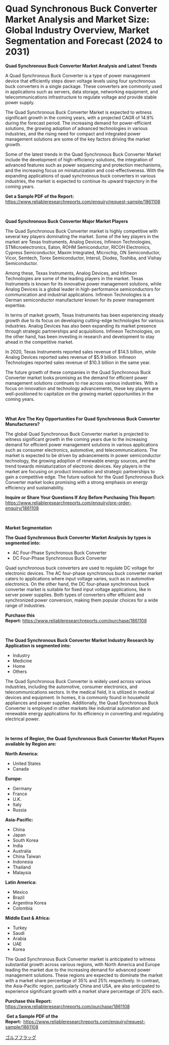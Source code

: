<p><h1>Quad Synchronous Buck Converter Market Analysis and Market Size: Global Industry Overview, Market Segmentation and Forecast (2024 to 2031)</h1></p><p><strong>Quad Synchronous Buck Converter Market Analysis and Latest Trends</strong></p>
<p><p>A Quad Synchronous Buck Converter is a type of power management device that efficiently steps down voltage levels using four synchronous buck converters in a single package. These converters are commonly used in applications such as servers, data storage, networking equipment, and telecommunications infrastructure to regulate voltage and provide stable power supply.</p><p>The Quad Synchronous Buck Converter Market is expected to witness significant growth in the coming years, with a projected CAGR of 14.9% during the forecast period. The increasing demand for power-efficient solutions, the growing adoption of advanced technologies in various industries, and the rising need for compact and integrated power management solutions are some of the key factors driving the market growth.</p><p>Some of the latest trends in the Quad Synchronous Buck Converter Market include the development of high-efficiency solutions, the integration of advanced features such as power sequencing and protection mechanisms, and the increasing focus on miniaturization and cost-effectiveness. With the expanding applications of quad synchronous buck converters in various industries, the market is expected to continue its upward trajectory in the coming years.</p></p>
<p><strong>Get a Sample PDF of the Report:&nbsp;</strong> <a href="https://www.reliableresearchreports.com/enquiry/request-sample/1861108">https://www.reliableresearchreports.com/enquiry/request-sample/1861108</a></p>
<p>&nbsp;</p>
<p><strong>Quad Synchronous Buck Converter Major Market Players</strong></p>
<p><p>The Quad Synchronous Buck Converter market is highly competitive with several key players dominating the market. Some of the key players in the market are Texas Instruments, Analog Devices, Infineon Technologies, STMicroelectronics, Eaton, ROHM Semiconductor, RICOH Electronics, Cypress Semiconductor, Maxim Integrated, Microchip, ON Semiconductor, Vicor, Semtech, Torex Semiconductor, Intersil, Diodes, Toshiba, and Vishay Semiconductor.</p><p>Among these, Texas Instruments, Analog Devices, and Infineon Technologies are some of the leading players in the market. Texas Instruments is known for its innovative power management solutions, while Analog Devices is a global leader in high-performance semiconductors for communication and industrial applications. Infineon Technologies is a German semiconductor manufacturer known for its power management expertise.</p><p>In terms of market growth, Texas Instruments has been experiencing steady growth due to its focus on developing cutting-edge technologies for various industries. Analog Devices has also been expanding its market presence through strategic partnerships and acquisitions. Infineon Technologies, on the other hand, has been investing in research and development to stay ahead in the competitive market.</p><p>In 2020, Texas Instruments reported sales revenue of $14.5 billion, while Analog Devices reported sales revenue of $5.9 billion. Infineon Technologies reported sales revenue of $10.3 billion in the same year.</p><p>The future growth of these companies in the Quad Synchronous Buck Converter market looks promising as the demand for efficient power management solutions continues to rise across various industries. With a focus on innovation and technology advancements, these key players are well-positioned to capitalize on the growing market opportunities in the coming years.</p></p>
<p>&nbsp;</p>
<p><strong>What Are The Key Opportunities For Quad Synchronous Buck Converter Manufacturers?</strong></p>
<p><p>The global Quad Synchronous Buck Converter market is projected to witness significant growth in the coming years due to the increasing demand for efficient power management solutions in various applications such as consumer electronics, automotive, and telecommunications. The market is expected to be driven by advancements in power semiconductor technology, the growing adoption of renewable energy sources, and the trend towards miniaturization of electronic devices. Key players in the market are focusing on product innovation and strategic partnerships to gain a competitive edge. The future outlook for the Quad Synchronous Buck Converter market looks promising with a strong emphasis on energy efficiency and sustainability.</p></p>
<p><strong>Inquire or Share Your Questions If Any Before Purchasing This Report:</strong> <a href="https://www.reliableresearchreports.com/enquiry/pre-order-enquiry/1861108">https://www.reliableresearchreports.com/enquiry/pre-order-enquiry/1861108</a></p>
<p>&nbsp;</p>
<p><strong>Market Segmentation</strong></p>
<p><strong>The Quad Synchronous Buck Converter Market Analysis by types is segmented into:</strong></p>
<p><ul><li>AC Four-Phase Synchronous Buck Converter</li><li>DC Four-Phase Synchronous Buck Converter</li></ul></p>
<p><p>Quad synchronous buck converters are used to regulate DC voltage for electronic devices. The AC four-phase synchronous buck converter market caters to applications where input voltage varies, such as in automotive electronics. On the other hand, the DC four-phase synchronous buck converter market is suitable for fixed input voltage applications, like in server power supplies. Both types of converters offer efficient and synchronized power conversion, making them popular choices for a wide range of industries.</p></p>
<p><strong>Purchase this Report:&nbsp;</strong><a href="https://www.reliableresearchreports.com/purchase/1861108">https://www.reliableresearchreports.com/purchase/1861108</a></p>
<p>&nbsp;</p>
<p><strong>The Quad Synchronous Buck Converter Market Industry Research by Application is segmented into:</strong></p>
<p><ul><li>Industry</li><li>Medicine</li><li>Home</li><li>Others</li></ul></p>
<p><p>The Quad Synchronous Buck Converter is widely used across various industries, including the automotive, consumer electronics, and telecommunications sectors. In the medical field, it is utilized in medical devices and equipment. In homes, it is commonly found in household appliances and power supplies. Additionally, the Quad Synchronous Buck Converter is employed in other markets like industrial automation and renewable energy applications for its efficiency in converting and regulating electrical power.</p></p>
<p>&nbsp;</p>
<p><strong>In terms of Region, the Quad Synchronous Buck Converter Market Players available by Region are:</strong></p>
<p>
    <p> <strong> North America: </strong>
        <ul>
            <li>United States</li>
            <li>Canada</li>
        </ul>
        </p> 
    <p> <strong> Europe: </strong>
        <ul>
            <li>Germany</li>
            <li>France</li>
            <li>U.K.</li>
            <li>Italy</li>
            <li>Russia</li>
        </ul>
        </p> 
    <p> <strong> Asia-Pacific: </strong>
        <ul>
            <li>China</li>
            <li>Japan</li>
            <li>South Korea</li>
            <li>India</li>
            <li>Australia</li>
            <li>China Taiwan</li>
            <li>Indonesia</li>
            <li>Thailand</li>
            <li>Malaysia</li>
        </ul>
        </p> 
    <p> <strong> Latin America: </strong>
        <ul>
            <li>Mexico</li>
            <li>Brazil</li>
            <li>Argentina Korea</li>
            <li>Colombia</li>
        </ul>
        </p> 
    <p> <strong> Middle East & Africa: </strong>
        <ul>
            <li>Turkey</li>
            <li>Saudi</li>
            <li>Arabia</li>
            <li>UAE</li>
            <li>Korea</li>
        </ul>
    </p>
    </p>
<p><p>The Quad Synchronous Buck Converter market is anticipated to witness substantial growth across various regions, with North America and Europe leading the market due to the increasing demand for advanced power management solutions. These regions are expected to dominate the market with a market share percentage of 35% and 25% respectively. In contrast, the Asia-Pacific region, particularly China and USA, are also anticipated to experience significant growth with a market share percentage of 20% each.</p></p>
<p><strong>Purchase this Report: </strong><a href="https://www.reliableresearchreports.com/purchase/1861108">https://www.reliableresearchreports.com/purchase/1861108</a></p>
<p>&nbsp;<strong>Get a Sample PDF of the Report:&nbsp;&nbsp;</strong><a href="https://www.reliableresearchreports.com/enquiry/request-sample/1861108">https://www.reliableresearchreports.com/enquiry/request-sample/1861108</a></p>
<p><strong></strong></p>
<p><p><a href="https://github.com/lababdou/Market-Research-Report-List-3/blob/main/793024913715.md">ゴルフフラッグ</a></p></p>